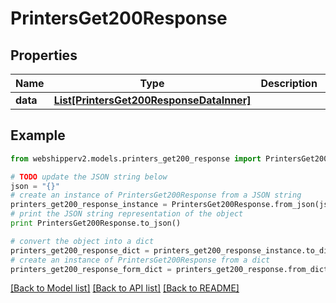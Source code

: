 # PrintersGet200Response


## Properties
Name | Type | Description | Notes
------------ | ------------- | ------------- | -------------
**data** | [**List[PrintersGet200ResponseDataInner]**](PrintersGet200ResponseDataInner.md) |  | [optional] 

## Example

```python
from webshipperv2.models.printers_get200_response import PrintersGet200Response

# TODO update the JSON string below
json = "{}"
# create an instance of PrintersGet200Response from a JSON string
printers_get200_response_instance = PrintersGet200Response.from_json(json)
# print the JSON string representation of the object
print PrintersGet200Response.to_json()

# convert the object into a dict
printers_get200_response_dict = printers_get200_response_instance.to_dict()
# create an instance of PrintersGet200Response from a dict
printers_get200_response_form_dict = printers_get200_response.from_dict(printers_get200_response_dict)
```
[[Back to Model list]](../README.md#documentation-for-models) [[Back to API list]](../README.md#documentation-for-api-endpoints) [[Back to README]](../README.md)


